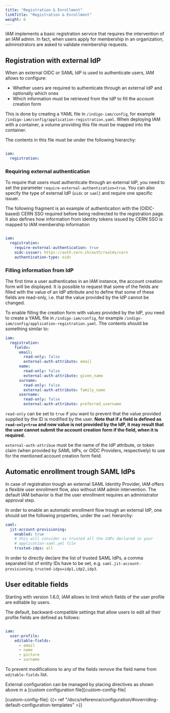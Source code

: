 ```yaml
---
title: "Registration & Enrollment"
linkTitle: "Registration & Enrollment"
weight: 6
---
```


IAM implements a basic registration service that requires the intervention
of an IAM admin. In fact, when users apply for membership in an
organization, administrators are asked to validate membership requests.


## Registration with external IdP

When an external OIDC or SAML IdP is used to authenticate users, IAM allows to configure:

- Whether users are required to authenticate through an external IdP and optionally
  which ones
- Which information must be retrieved from the IdP to fill the account creation form

This is done by creating a YAML file in `/indigo-iam/config`, for example
`/indigo-iam/config/application-registration.yaml`. When deploying IAM with a container,
a volume providing this file must be mapped into the container.

The contents in this file must be under the following hierarchy:

```yaml

iam:
  registration:
```


### Requiring external authentication

To require that users must authenticate through an external IdP, you need to set the
parameter `require-external-authentication=true`. You can also specify the type of external
IdP (`oidc` or `saml`) and require one specific issuer.

The following fragment is an example of authentication with the
(OIDC-based) CERN SSO required before being redirected to the registration page.
It also defines how information from identity tokens issued by CERN SSO is
mapped to IAM membership information

```yaml

iam:
  registration:
    require-external-authentication: true
    oidc-issuer: https://auth.cern.ch/auth/realms/cern
    authentication-type: oidc
```

### Filling information from IdP

The first time a user authenticates in an IAM instance, the account creation form will be displayed. It is possible to request
that some of the fields are filled with the value of an IdP attribute and to define that some of these fields are read-only,
i.e. that the value provided by the IdP cannot be changed.

To enable filling the creation form with values provided by the IdP, you need to create a YAML file in `/indigo-iam/config`, for example
`/indigo-iam/config/application-registration.yaml`. The contents should be something similar to:


```yaml
iam:
  registration:
    fields:
      email:
        read-only: false
        external-auth-attribute: email
      name:
        read-only: false
        external-auth-attribute: given_name
      surname:
        read-only: false
        external-auth-attribute: family_name
      username:
        read-only: false
        external-auth-attribute: preferred_username
```

`read-only` can be set to `true` if you want to prevent that the  value provided supplied by the ID is modified by the user.
**Note that if a field is defined as `read-only=true` and now value is not provided
by the IdP, it may result that the user cannot submit the account creation form if the field,
when it is required.**

`external-auth-attribue` must be the name of the IdP attribute, or token claim (when provided by SAML IdPs,
or OIDC Providers, respectively) to use for the mentioned account creation form field.


## Automatic enrollment trough SAML IdPs

In case of registration trough an external SAML Identity Provider, IAM offers
a flexible user enrollment flow, also without IAM admin intervention. The default IAM
behavior is that the user enrollment requires an administrator approval step.

In order to enable an automatic enrollment flow trough an external IdP, one
should set the following properties, under the `saml` hierarchy:

```yaml
saml:
  jit-account-provisioning:
    enabled: true
    # this will consider as trusted all the IdPs declared in your
    # application-saml.yml file
    trusted-idps: all
```

In order to directly declare the list of trusted SAML IdPs, a comma separated list of
entity IDs have to be set, e.g. `saml.jit-account-provisioning.trusted-idps=idp1,idp2,idp3`.


## User editable fields

Starting with version 1.6.0, IAM allows to limit which fields of the user profile are editable by users.

The default, backward-compatible settings that allow users to edit all their
profile fields are defined as follows:

```yaml

iam:
  user-profile:
    editable-fields:
      - email
      - name
      - picture
      - surname
```

To prevent modifications to any of the fields remove the field name from
`editable-fields` list.

External configuration can be managed by placing directives as shown above in a
[custom configuration
file][custom-config-file]

[custom-config-file]: {{< ref "/docs/reference/configuration/#overriding-default-configuration-templates" >}}
